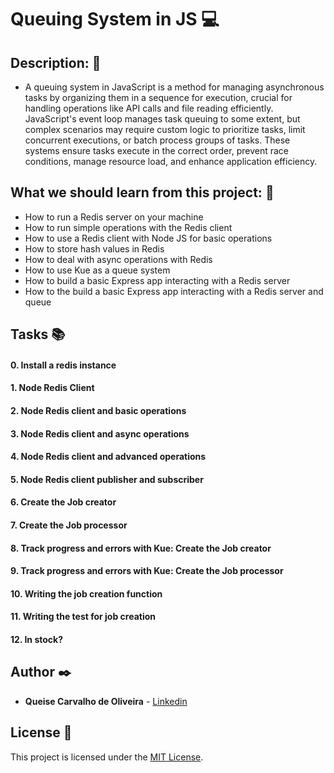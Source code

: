 # **Queuing System in JS** :computer:

## **Description:** :speech_balloon:

* A queuing system in JavaScript is a method for managing asynchronous tasks by organizing them in a sequence for execution, crucial for handling operations like API calls and file reading efficiently. JavaScript's event loop manages task queuing to some extent, but complex scenarios may require custom logic to prioritize tasks, limit concurrent executions, or batch process groups of tasks. These systems ensure tasks execute in the correct order, prevent race conditions, manage resource load, and enhance application efficiency.

## **What we should learn from this project:** :bookmark_tabs:

* How to run a Redis server on your machine
* How to run simple operations with the Redis client
* How to use a Redis client with Node JS for basic operations
* How to store hash values in Redis
* How to deal with async operations with Redis
* How to use Kue as a queue system
* How to build a basic Express app interacting with a Redis server
* How to the build a basic Express app interacting with a Redis server and queue

## **Tasks** :books:

#### **0. Install a redis instance**

#### **1. Node Redis Client**

#### **2. Node Redis client and basic operations**

#### **3. Node Redis client and async operations**

#### **4. Node Redis client and advanced operations**

#### **5. Node Redis client publisher and subscriber**

#### **6. Create the Job creator**

#### **7. Create the Job processor**

#### **8. Track progress and errors with Kue: Create the Job creator**

#### **9. Track progress and errors with Kue: Create the Job processor**

#### **10. Writing the job creation function**

#### **11. Writing the test for job creation**

#### **12. In stock?**


## **Author** :black_nib:

* **Queise Carvalho de Oliveira** - [Linkedin](https://www.linkedin.com/in/queise-carvalho-de-oliveira-50359749/)


## License :page_with_curl:
This project is licensed under the [MIT License](https://opensource.org/license/mit/).